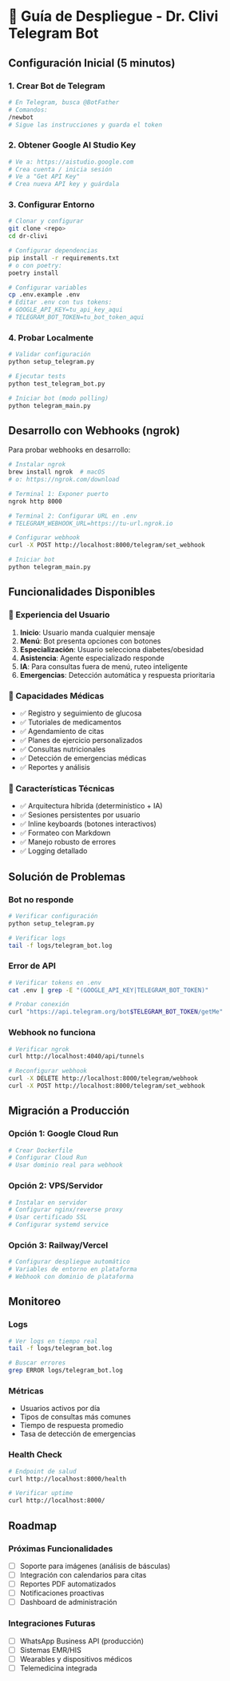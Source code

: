 # 🚀 Guía de Despliegue - Dr. Clivi Telegram Bot

## Configuración Inicial (5 minutos)

### 1. Crear Bot de Telegram
```bash
# En Telegram, busca @BotFather
# Comandos:
/newbot
# Sigue las instrucciones y guarda el token
```

### 2. Obtener Google AI Studio Key
```bash
# Ve a: https://aistudio.google.com
# Crea cuenta / inicia sesión
# Ve a "Get API Key"
# Crea nueva API key y guárdala
```

### 3. Configurar Entorno
```bash
# Clonar y configurar
git clone <repo>
cd dr-clivi

# Configurar dependencias
pip install -r requirements.txt
# o con poetry:
poetry install

# Configurar variables
cp .env.example .env
# Editar .env con tus tokens:
# GOOGLE_API_KEY=tu_api_key_aqui
# TELEGRAM_BOT_TOKEN=tu_bot_token_aqui
```

### 4. Probar Localmente
```bash
# Validar configuración
python setup_telegram.py

# Ejecutar tests
python test_telegram_bot.py

# Iniciar bot (modo polling)
python telegram_main.py
```

## Desarrollo con Webhooks (ngrok)

Para probar webhooks en desarrollo:

```bash
# Instalar ngrok
brew install ngrok  # macOS
# o: https://ngrok.com/download

# Terminal 1: Exponer puerto
ngrok http 8000

# Terminal 2: Configurar URL en .env
# TELEGRAM_WEBHOOK_URL=https://tu-url.ngrok.io

# Configurar webhook
curl -X POST http://localhost:8000/telegram/set_webhook

# Iniciar bot
python telegram_main.py
```

## Funcionalidades Disponibles

### 🤖 Experiencia del Usuario
1. **Inicio**: Usuario manda cualquier mensaje
2. **Menú**: Bot presenta opciones con botones
3. **Especialización**: Usuario selecciona diabetes/obesidad
4. **Asistencia**: Agente especializado responde
5. **IA**: Para consultas fuera de menú, ruteo inteligente
6. **Emergencias**: Detección automática y respuesta prioritaria

### 🏥 Capacidades Médicas
- ✅ Registro y seguimiento de glucosa
- ✅ Tutoriales de medicamentos
- ✅ Agendamiento de citas
- ✅ Planes de ejercicio personalizados
- ✅ Consultas nutricionales
- ✅ Detección de emergencias médicas
- ✅ Reportes y análisis

### 🔧 Características Técnicas
- ✅ Arquitectura híbrida (determinístico + IA)
- ✅ Sesiones persistentes por usuario
- ✅ Inline keyboards (botones interactivos)
- ✅ Formateo con Markdown
- ✅ Manejo robusto de errores
- ✅ Logging detallado

## Solución de Problemas

### Bot no responde
```bash
# Verificar configuración
python setup_telegram.py

# Verificar logs
tail -f logs/telegram_bot.log
```

### Error de API
```bash
# Verificar tokens en .env
cat .env | grep -E "(GOOGLE_API_KEY|TELEGRAM_BOT_TOKEN)"

# Probar conexión
curl "https://api.telegram.org/bot$TELEGRAM_BOT_TOKEN/getMe"
```

### Webhook no funciona
```bash
# Verificar ngrok
curl http://localhost:4040/api/tunnels

# Reconfigurar webhook
curl -X DELETE http://localhost:8000/telegram/webhook
curl -X POST http://localhost:8000/telegram/set_webhook
```

## Migración a Producción

### Opción 1: Google Cloud Run
```bash
# Crear Dockerfile
# Configurar Cloud Run
# Usar dominio real para webhook
```

### Opción 2: VPS/Servidor
```bash
# Instalar en servidor
# Configurar nginx/reverse proxy  
# Usar certificado SSL
# Configurar systemd service
```

### Opción 3: Railway/Vercel
```bash
# Configurar despliegue automático
# Variables de entorno en plataforma
# Webhook con dominio de plataforma
```

## Monitoreo

### Logs
```bash
# Ver logs en tiempo real
tail -f logs/telegram_bot.log

# Buscar errores
grep ERROR logs/telegram_bot.log
```

### Métricas
- Usuarios activos por día
- Tipos de consultas más comunes
- Tiempo de respuesta promedio
- Tasa de detección de emergencias

### Health Check
```bash
# Endpoint de salud
curl http://localhost:8000/health

# Verificar uptime
curl http://localhost:8000/
```

## Roadmap

### Próximas Funcionalidades
- [ ] Soporte para imágenes (análisis de básculas)
- [ ] Integración con calendarios para citas
- [ ] Reportes PDF automatizados
- [ ] Notificaciones proactivas
- [ ] Dashboard de administración

### Integraciones Futuras
- [ ] WhatsApp Business API (producción)
- [ ] Sistemas EMR/HIS
- [ ] Wearables y dispositivos médicos
- [ ] Telemedicina integrada
